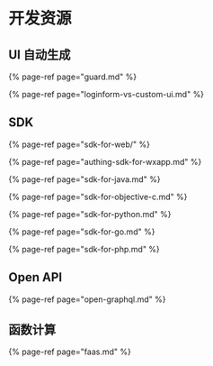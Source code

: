 # 开发资源

## UI 自动生成

{% page-ref page="guard.md" %}

{% page-ref page="loginform-vs-custom-ui.md" %}

## SDK

{% page-ref page="sdk-for-web/" %}

{% page-ref page="authing-sdk-for-wxapp.md" %}

{% page-ref page="sdk-for-java.md" %}

{% page-ref page="sdk-for-objective-c.md" %}

{% page-ref page="sdk-for-python.md" %}

{% page-ref page="sdk-for-go.md" %}

{% page-ref page="sdk-for-php.md" %}

## Open API

{% page-ref page="open-graphql.md" %}

## 函数计算

{% page-ref page="faas.md" %}

